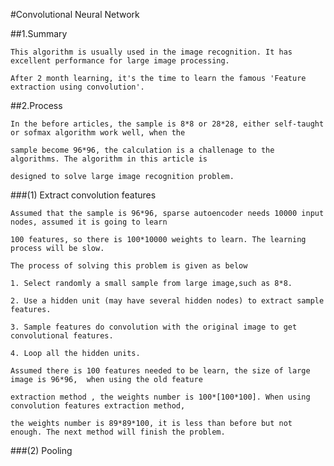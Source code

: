 #Convolutional Neural Network

##1.Summary

    This algorithm is usually used in the image recognition. It has excellent performance for large image processing.
    
    After 2 month learning, it's the time to learn the famous 'Feature extraction using convolution'.
    
##2.Process
    
    In the before articles, the sample is 8*8 or 28*28, either self-taught or sofmax algorithm work well, when the 
    
    sample become 96*96, the calculation is a challenage to the algorithms. The algorithm in this article is 
    
    designed to solve large image recognition problem.
    
###(1) Extract convolution features
    
    Assumed that the sample is 96*96, sparse autoencoder needs 10000 input nodes, assumed it is going to learn 
    
    100 features, so there is 100*10000 weights to learn. The learning process will be slow.
    
    The process of solving this problem is given as below
    
    1. Select randomly a small sample from large image,such as 8*8.
    
    2. Use a hidden unit (may have several hidden nodes) to extract sample features.
    
    3. Sample features do convolution with the original image to get convolutional features.
    
    4. Loop all the hidden units.
    
    Assumed there is 100 features needed to be learn, the size of large image is 96*96,  when using the old feature 
    
    extraction method , the weights number is 100*[100*100]. When using convolution features extraction method, 
    
    the weights number is 89*89*100, it is less than before but not enough. The next method will finish the problem.
    
###(2) Pooling 

    
    
    
